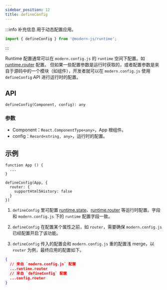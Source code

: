 ```yaml
---
sidebar_position: 12
title: defineConfig
---
```


:::info 补充信息
用于动态配置应用。
```ts
import { defineConfig } from '@modern-js/runtime';
```
:::

Runtime 配置通常可以在 `modern.config.js` 的 `runtime` 空间下配置。如 [runtime.router](http://localhost:3000/docs/apis/config/runtime/router) 配置。
但如果一些配置参数是运行时获取的，或者配置参数是来自于源码中的一个模块（如组件），开发者就可以在 `modern.config.js` 使用 `defineConfig` API 进行运行时的配置。

## API

`defineConfig(Component, config): any`

### 参数

- Component：`React.ComponentType<any>`，App 根组件。
- config：`Record<string, any>`，运行时的配置。

## 示例

```tsx
function App () {
  ...
}

defineConfig(App, {
  router: {
    supportHtml5History: false
  }
})
```


1. `defineConfig` 里可配置 [runtime.state](http://localhost:3000/docs/apis/config/runtime/state)、[runtime.router](http://localhost:3000/docs/apis/config/runtime/router) 等运行时配置。字段和 `modern.config.js` 下的 `runtime` 配置字段一致。

2. `defineConfig` 在配置某个属性之前，如 `router`，需要确保 `modern.config.js` 已经配置开启了该功能。

3. `defineConfig` 传入的配置会和 `modern.config.js` 重的配置浅 merge，以 `router` 为例，最终应用的配置如下。

```json
{
  // 来自 `modern.config.js` 配置
  ...runtime.router
  // 来自 `defineConfig` 配置
  ...config.router
}
```
